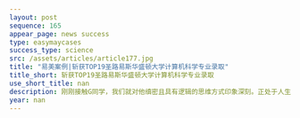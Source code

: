 ```yaml
---
layout: post
sequence: 165
appear_page: news success
type: easymaycases
success_type: science
src: /assets/articles/article177.jpg
title: "易美案例|斩获TOP19圣路易斯华盛顿大学计算机科学专业录取"
title_short: 斩获TOP19圣路易斯华盛顿大学计算机科学专业录取
use_short_title: nan
description: 刚刚接触G同学，我们就对他缜密且具有逻辑的思维方式印象深刻。正处于人生分水岭阶段的G同学，很早就对自己的学术生涯进行了规划，赴美读书是他一直以来的梦想。“读大学前就有出国念书的想法，考虑到各方面因素，最后选择了留在国内完成本科四年的学习，因此毕业后出国深造一直是我人生规划的一部分。”当谈论及为什么对计算机科学感兴趣时，G同学直言不讳的表达自己对于潜心做一名“码农”的向往：“每当我完成一个程序并且成功运行这个程序的时候，内心的成就感和自豪感是难以言喻的，我喜欢这种时刻有创新和挑战性的工作。”然而对申请趋势做过研究的G同学深知名校CS专业的激烈竞争，他希望有一个经验丰富的专业团队能够为他时刻把关，扬长避短地迎合名校的招生口味，易美教育是他的不二之选。
year: nan
---
```


